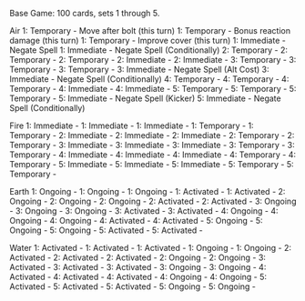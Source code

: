 Base Game: 100 cards, sets 1 through 5.

Air
  1: Temporary - Move after bolt (this turn)
  1: Temporary - Bonus reaction damage (this turn)
  1: Temporary - Improve cover (this turn)
  1: Immediate - Negate Spell
  1: Immediate - Negate Spell (Conditionally)
  2: Temporary -
  2: Temporary -
  2: Temporary -
  2: Immediate -
  2: Immediate -
  3: Temporary -
  3: Temporary -
  3: Temporary -
  3: Immediate - Negate Spell (Alt Cost)
  3: Immediate - Negate Spell (Conditionally)
  4: Temporary -
  4: Temporary -
  4: Temporary -
  4: Immediate -
  4: Immediate -
  5: Temporary -
  5: Temporary -
  5: Temporary -
  5: Immediate - Negate Spell (Kicker)
  5: Immediate - Negate Spell (Conditionally)

Fire
  1: Immediate -
  1: Immediate -
  1: Immediate -
  1: Temporary -
  1: Temporary -
  2: Immediate -
  2: Immediate -
  2: Immediate -
  2: Temporary -
  2: Temporary -
  3: Immediate -
  3: Immediate -
  3: Immediate -
  3: Temporary -
  3: Temporary -
  4: Immediate -
  4: Immediate -
  4: Immediate -
  4: Temporary -
  4: Temporary -
  5: Immediate -
  5: Immediate -
  5: Immediate -
  5: Temporary -
  5: Temporary -

Earth
  1: Ongoing -
  1: Ongoing -
  1: Ongoing -
  1: Activated -
  1: Activated -
  2: Ongoing -
  2: Ongoing -
  2: Ongoing -
  2: Activated -
  2: Activated -
  3: Ongoing -
  3: Ongoing -
  3: Ongoing -
  3: Activated -
  3: Activated -
  4: Ongoing -
  4: Ongoing -
  4: Ongoing -
  4: Activated -
  4: Activated -
  5: Ongoing -
  5: Ongoing -
  5: Ongoing -
  5: Activated -
  5: Activated -

Water
  1: Activated -
  1: Activated -
  1: Activated -
  1: Ongoing -
  1: Ongoing -
  2: Activated -
  2: Activated -
  2: Activated -
  2: Ongoing -
  2: Ongoing -
  3: Activated -
  3: Activated -
  3: Activated -
  3: Ongoing -
  3: Ongoing -
  4: Activated -
  4: Activated -
  4: Activated -
  4: Ongoing -
  4: Ongoing -
  5: Activated -
  5: Activated -
  5: Activated -
  5: Ongoing -
  5: Ongoing -